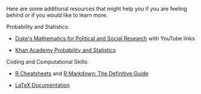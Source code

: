 Here are some additional resources that might help you if you are feeling behind *or* if you would like to learn more. 

Probability and Statistics: 

- [Duke's Mathematics for Political and Social Research](https://people.duke.edu/~das76/Mathematics%20for%20Political%20and%20Social%20Research%20Syllabus_Siegel.pdf) with YouTube links

- [Khan Academy Probability and Statistics](https://www.khanacademy.org/math/ap-statistics) 

Coding and Computational Skills: 

- [R Cheatsheets](https://www.rstudio.com/resources/cheatsheets/) and [R Markdown: The Definitive Guide](https://bookdown.org/yihui/rmarkdown/) 

- [LaTeX Documentation](https://www.latex-project.org/help/documentation/)
